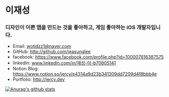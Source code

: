 # 이재성

### 디자인이 이쁜 앱을 만드는 것을 좋아하고, 게임 좋아하는 iOS 개발자입니다.

- Email: wotjdzz1@naver.com
- GitHub: http://github.com/jeasunglee
- facebook: https://www.facebook.com/profile.php?id=100007616387575
- linkedIn: www.linkedin.com/in/재성-이-b70805141
- Notion Blog: https://www.notion.so/jercy/e4314a9d23b341309dd7209d4f8bbb4e
- Portfolio: http://jercy.dev

[![Anurag's github stats](https://github-readme-stats.vercel.app/api?username=JeasungLee)](https://github.com/anuraghazra/github-readme-stats)
